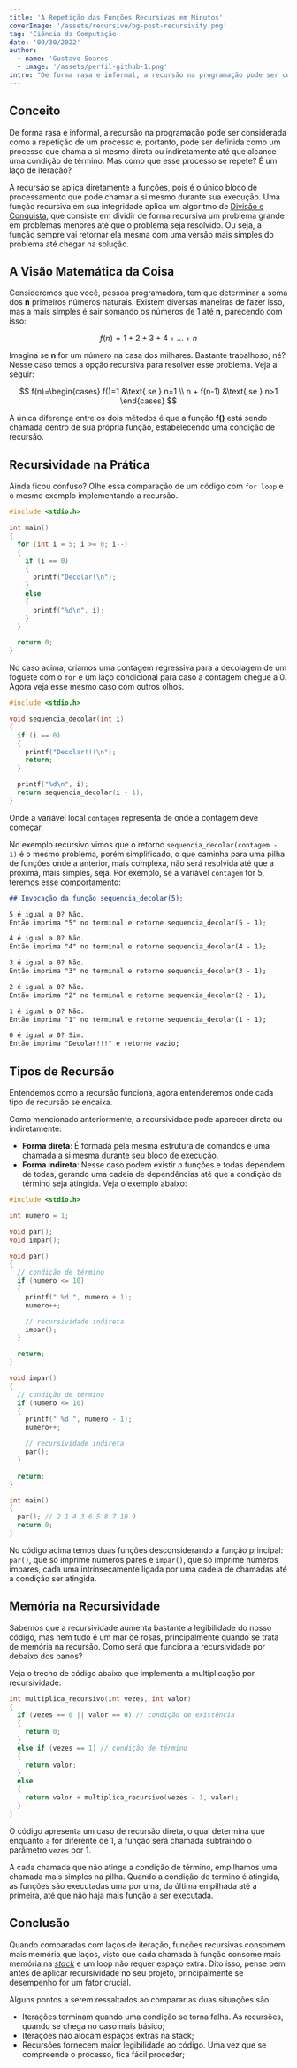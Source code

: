```yaml
---
title: 'A Repetição das Funções Recursivas em Minutos'
coverImage: '/assets/recursive/bg-post-recursivity.png'
tag: 'Ciência da Computação'
date: '09/30/2022'
author:
  - name: 'Gustavo Soares'
  - image: '/assets/perfil-github-1.png'
intro: "De forma rasa e informal, a recursão na programação pode ser considerada como a repetição de um processo e, portanto, pode ser definida como um processo que chama a si mesmo direta ou indiretamente até que alcance uma condição de término. Mas como que esse processo se repete? É um laço de iteração?"
---
```


## Conceito

De forma rasa e informal, a recursão na programação pode ser considerada como a repetição de um processo e, portanto, pode ser definida como um processo que chama a si mesmo direta ou indiretamente até que alcance uma condição de término. Mas como que esse processo se repete? É um laço de iteração?

A recursão se aplica diretamente a funções, pois é o único bloco de processamento que pode chamar a si mesmo durante sua execução. Uma função recursiva em sua integridade aplica um algoritmo de [Divisão e Conquista](https://pt.wikipedia.org/wiki/Divis%C3%A3o_e_conquista), que consiste em dividir de forma recursiva um problema grande em problemas menores até que o problema seja resolvido. Ou seja, a função sempre vai retornar ela mesma com uma versão mais simples do problema até chegar na solução.

## A Visão Matemática da Coisa

Consideremos que você, pessoa programadora, tem que determinar a soma dos __n__ primeiros números naturais. Existem diversas maneiras de fazer isso, mas a mais simples é sair somando os números de 1 até __n__, parecendo com isso:

$$
f(n) = 1+2+3+4+...+n
$$

Imagina se __n__ for um número na casa dos milhares. Bastante trabalhoso, né? Nesse caso temos a opção recursiva para resolver esse problema. Veja a seguir:

$$
f(n)=\begin{cases}
   f()=1 &\text{ se } n=1 \\
   n + f(n-1) &\text{ se } n>1
\end{cases}
$$

A única diferença entre os dois métodos é que a função __f()__ está sendo chamada dentro de sua própria função, estabelecendo uma condição de recursão.

## Recursividade na Prática

Ainda ficou confuso? Olhe essa comparação de um código com `for loop` e o mesmo exemplo implementando a recursão.

```c
#include <stdio.h>

int main()
{
  for (int i = 5; i >= 0; i--)
  {
    if (i == 0)
    {
      printf("Decolar!\n");
    }
    else
    {
      printf("%d\n", i);
    }
  }

  return 0;
}
```

No caso acima, criamos uma contagem regressiva para a decolagem de um foguete com o `for` e um laço condicional para caso a contagem chegue a 0. Agora veja esse mesmo caso com outros olhos.

```c
#include <stdio.h>

void sequencia_decolar(int i)
{
  if (i == 0)
  {
    printf("Decolar!!!\n");
    return;
  }

  printf("%d\n", i);
  return sequencia_decolar(i - 1);
}
```

Onde a variável local `contagem` representa de onde a contagem deve começar.

No exemplo recursivo vimos que o retorno `sequencia_decolar(contagem - 1)` é o mesmo problema, porém simplificado, o que caminha para uma pilha de funções onde a anterior, mais complexa, não será resolvida até que a próxima, mais simples, seja. Por exemplo, se a variável `contagem` for 5, teremos esse comportamento:

```markdown
## Invocação da função sequencia_decolar(5);

5 é igual a 0? Não.
Então imprima "5" no terminal e retorne sequencia_decolar(5 - 1);

4 é igual a 0? Não.
Então imprima "4" no terminal e retorne sequencia_decolar(4 - 1);

3 é igual a 0? Não.
Então imprima "3" no terminal e retorne sequencia_decolar(3 - 1);

2 é igual a 0? Não.
Então imprima "2" no terminal e retorne sequencia_decolar(2 - 1);

1 é igual a 0? Não.
Então imprima "1" no terminal e retorne sequencia_decolar(1 - 1);

0 é igual a 0? Sim.
Então imprima "Decolar!!!" e retorne vazio;
```

## Tipos de Recursão

Entendemos como a recursão funciona, agora entenderemos onde cada tipo de recursão se encaixa.

Como mencionado anteriormente, a recursividade pode aparecer direta ou indiretamente:

- __Forma direta__: É formada pela mesma estrutura de comandos e uma chamada a si mesma durante seu bloco de execução.
- __Forma indireta__: Nesse caso podem existir  $n$  funções e todas dependem de todas, gerando uma cadeia de dependências até que a condição de término seja atingida. Veja o exemplo abaixo:

```c
#include <stdio.h>

int numero = 1;

void par();
void impar();

void par()
{
  // condição de término
  if (numero <= 10)
  {
    printf(" %d ", numero + 1);
    numero++;

    // recursividade indireta
    impar();
  }

  return;
}

void impar()
{
  // condição de término
  if (numero <= 10)
  {
    printf(" %d ", numero - 1);
    numero++;

    // recursividade indireta
    par();
  }

  return;
}

int main()
{
  par(); // 2 1 4 3 6 5 8 7 10 9
  return 0;
}
```

No código acima temos duas funções desconsiderando a função principal: `par()`, que só imprime números pares e `impar()`, que só imprime números ímpares, cada uma intrinsecamente ligada por uma cadeia de chamadas até a condição ser atingida.

## Memória na Recursividade

Sabemos que a recursividade aumenta bastante a legibilidade do nosso código, mas nem tudo é um mar de rosas, principalmente quando se trata de memória na recursão. Como será que funciona a recursividade por debaixo dos panos?

Veja o trecho de código abaixo que implementa a multiplicação por recursividade:

```c
int multiplica_recursivo(int vezes, int valor)
{
  if (vezes == 0 || valor == 0) // condição de existência
  {
    return 0;
  }
  else if (vezes == 1) // condição de término
  {
    return valor;
  }
  else
  {
    return valor + multiplica_recursivo(vezes - 1, valor);
  }
}
```

O código apresenta um caso de recursão direta, o qual determina que enquanto `a` for diferente de 1, a função será chamada subtraindo o parâmetro `vezes` por 1.

A cada chamada que não atinge a condição de término, empilhamos uma chamada mais simples na pilha. Quando a condição de término é atingida, as funções são executadas uma por uma, da última empilhada até a primeira, até que não haja mais função a ser executada.

## Conclusão

Quando comparadas com laços de iteração, funções recursivas consomem mais memória que laços, visto que cada chamada à função consome mais memória na [_stack_](https://blog.pantuza.com/artigos/heap-vs-stack)  e um loop não requer espaço extra. Dito isso, pense bem antes de aplicar recursividade no seu projeto, principalmente se desempenho for um fator crucial.

Alguns pontos a serem ressaltados ao comparar as duas situações são:

- Iterações terminam quando uma condição se torna falha. As recursões, quando se chega no caso mais básico;
- Iterações não alocam espaços extras na stack;
- Recursões fornecem maior legibilidade ao código. Uma vez que se compreende o processo, fica fácil proceder;
  